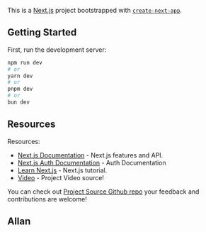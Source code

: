This is a [Next.js](https://nextjs.org/) project bootstrapped with [`create-next-app`](https://github.com/vercel/next.js/tree/canary/packages/create-next-app).

## Getting Started

First, run the development server:

```bash
npm run dev
# or
yarn dev
# or
pnpm dev
# or
bun dev
```

## Resources

Resources:

- [Next.js Documentation](https://nextjs.org/docs) - Next.js features and API.
- [Next.js Auth Documentation](https://next-auth.js.org/) - Auth Documentation
- [Learn Next.js](https://nextjs.org/learn) - Next.js tutorial.
- [Video](https://youtu.be/wm5gMKuwSYk?si=JIDi-fsQmSwTy3t3) - Project Video source!

You can check out [Project Source Github repo](https://github.com/adrianhajdin/project_next_14_ai_prompt_sharing) your feedback and contributions are welcome!

## Allan
